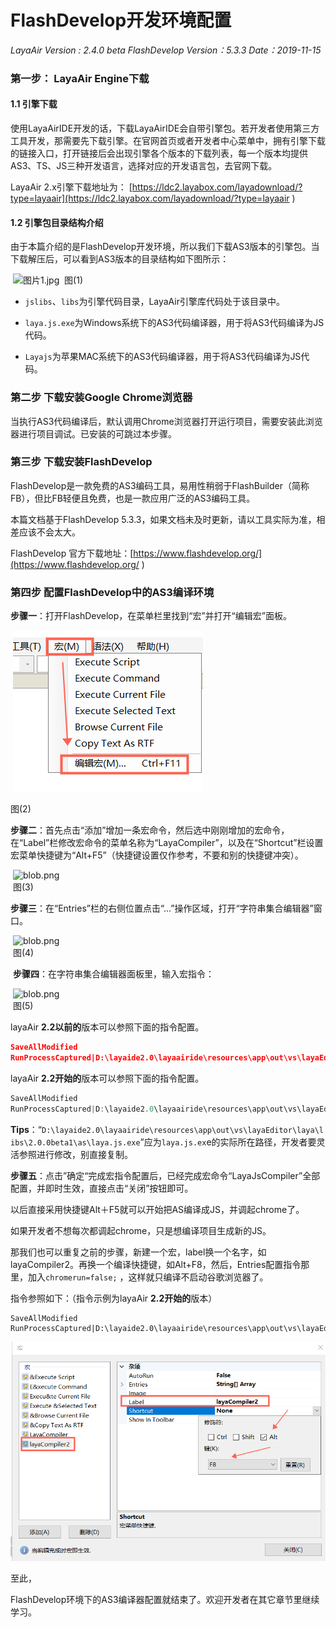 # FlashDevelop开发环境配置

*LayaAir Version : 2.4.0 beta    FlashDevelop Version：5.3.3   Date：2019-11-15*

### 第一步： LayaAir Engine下载

#### 1.1 引擎下载

​     使用LayaAirIDE开发的话，下载LayaAirIDE会自带引擎包。若开发者使用第三方工具开发，那需要先下载引擎。在官网首页或者开发者中心菜单中，拥有引擎下载的链接入口，打开链接后会出现引擎各个版本的下载列表，每一个版本均提供AS3、TS、JS三种开发语言，选择对应的开发语言包，去官网下载。

LayaAir 2.x引擎下载地址为： [https://ldc2.layabox.com/layadownload/?type=layaair](https://ldc2.layabox.com/layadownload/?type=layaair ) 



####  1.2 引擎包目录结构介绍 

由于本篇介绍的是FlashDevelop开发环境，所以我们下载AS3版本的引擎包。当下载解压后，可以看到AS3版本的目录结构如下图所示：

​    ![图片1.jpg](img/1.png)  ​  图(1)

- `jslibs`、`libs`为引擎代码目录，LayaAir引擎库代码处于该目录中。

- `laya.js.exe`为Windows系统下的AS3代码编译器，用于将AS3代码编译为JS代码。

- `Layajs`为苹果MAC系统下的AS3代码编译器，用于将AS3代码编译为JS代码。

  


### 第二步 下载安装Google Chrome浏览器

​    当执行AS3代码编译后，默认调用Chrome浏览器打开运行项目，需要安装此浏览器进行项目调试。已安装的可跳过本步骤。



### 第三步 下载安装FlashDevelop

FlashDevelop是一款免费的AS3编码工具，易用性稍弱于FlashBuilder（简称FB），但比FB轻便且免费，也是一款应用广泛的AS3编码工具。

本篇文档基于FlashDevelop 5.3.3，如果文档未及时更新，请以工具实际为准，相差应该不会太大。

FlashDevelop 官方下载地址：[https://www.flashdevelop.org/](https://www.flashdevelop.org/ ) 



### 第四步  配置FlashDevelop中的AS3编译环境

​    **步骤一**：打开FlashDevelop，在菜单栏里找到“宏”并打开“编辑宏”面板。

​    ![blob.png](img/2-2.png) 

  图(2)

​    **步骤二**：首先点击“添加”增加一条宏命令，然后选中刚刚增加的宏命令，在“Label”栏修改宏命令的菜单名称为“LayaCompiler”，以及在“Shortcut”栏设置宏菜单快捷键为“Alt+F5”（快捷键设置仅作参考，不要和别的快捷键冲突）。

​    ![blob.png](img/3.png)<br/>
​  图(3)

​    **步骤三**：在“Entries”栏的右侧位置点击“...”操作区域，打开“字符串集合编辑器”窗口。

​    ![blob.png](img/4.png)<br/>
​  图(4)

​    **步骤四**：在字符串集合编辑器面板里，输入宏指令：

​    ![blob.png](img/5.png)<br/>
​  图(5)

layaAir **2.2以前的**版本可以参照下面的指令配置。

```json
SaveAllModified
RunProcessCaptured|D:\layaide2.0\layaairide\resources\app\out\vs\layaEditor\laya\libs\2.0.0beta1\as\layajs.exe;"$(ProjectPath)";iflash=false;quickcompile=true;out=bin/js/bundle.js;subpath=
```

layaAir **2.2开始的**版本可以参照下面的指令配置。

```typescript
SaveAllModified
RunProcessCaptured|D:\layaide2.0\layaairide\resources\app\out\vs\layaEditor\laya\libs\2.0.0beta1\as\layajs.exe;"$(ProjectPath)";asconfig.json;iflash=false;quickcompile=true;out=.laya/temp.js;subpath=;script=ES6;outlaya=true;layaists=true
```

**Tips**：“`D:\layaide2.0\layaairide\resources\app\out\vs\layaEditor\laya\libs\2.0.0beta1\as\laya.js.exe`”应为`laya.js.ex`e的实际所在路径，开发者要灵活参照进行修改，别直接复制。

​    **步骤五**：点击”确定“完成宏指令配置后，已经完成宏命令“LayaJsCompiler”全部配置，并即时生效，直接点击“关闭”按钮即可。

以后直接采用快捷键Alt＋F5就可以开始把AS编译成JS，并调起chrome了。

如果开发者不想每次都调起chrome，只是想编译项目生成新的JS。

那我们也可以重复之前的步骤，新建一个宏，label换一个名字，如layaCompiler2。再换一个编译快捷键，如Alt+F8，然后，Entries配置指令那里，加入`chromerun=false;` ，这样就只编译不启动谷歌浏览器了。

指令参照如下：（指令示例为layaAir **2.2开始的**版本）

```
SaveAllModified
RunProcessCaptured|D:\layaide2.0\layaairide\resources\app\out\vs\layaEditor\laya\libs\2.0.0beta1\as\layajs.exe;"$(ProjectPath)";asconfig.json;iflash=false;chromerun=false;quickcompile=true;out=.laya/temp.js;subpath=;script=ES6;outlaya=true;layaists=true
```

![ ](img/3-2.png)



至此，

FlashDevelop环境下的AS3编译器配置就结束了。欢迎开发者在其它章节里继续学习。

